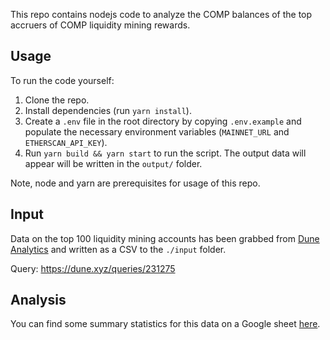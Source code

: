 This repo contains nodejs code to analyze the COMP balances of the top accruers of COMP liquidity mining rewards.

## Usage
To run the code yourself:

1. Clone the repo.
2. Install dependencies (run `yarn install`).
3. Create a `.env` file in the root directory by copying `.env.example` and populate the necessary environment variables (`MAINNET_URL` and `ETHERSCAN_API_KEY`).
4. Run `yarn build && yarn start` to run the script. The output data will appear will be written in the `output/` folder.

Note, node and yarn are prerequisites for usage of this repo.

## Input
Data on the top 100 liquidity mining accounts has been grabbed from [Dune Analytics](https://dune.xyz) and written as a CSV to the `./input` folder.

Query: https://dune.xyz/queries/231275

## Analysis
You can find some summary statistics for this data on a Google sheet [here](https://docs.google.com/spreadsheets/d/1WuazK4KYGUv2OV3IDBuyEIIVCjVcaWl1TkmoInHqWLo/edit?usp=sharing).
